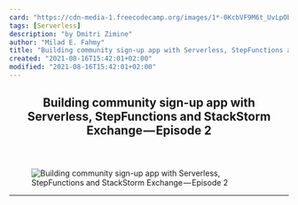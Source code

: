 ```yaml
---
card: "https://cdn-media-1.freecodecamp.org/images/1*-0KcbVF9M6t_UvLpObeNYw.jpeg"
tags: [Serverless]
description: "by Dmitri Zimine"
author: "Milad E. Fahmy"
title: "Building community sign-up app with Serverless, StepFunctions and StackStorm Exchange — Episode  2"
created: "2021-08-16T15:42:01+02:00"
modified: "2021-08-16T15:42:01+02:00"
---
```

<div class="site-wrapper">
<main id="site-main" class="site-main outer">
<div class="inner">
<article class="post-full post tag-serverless tag-aws tag-devops tag-python tag-lambda ">
<header class="post-full-header">
<h1 class="post-full-title">Building community sign-up app with Serverless, StepFunctions and StackStorm Exchange — Episode  2</h1>
</header>
<figure class="post-full-image">
<picture>
<source media="(max-width: 700px)" sizes="1px" srcset="data:image/gif;base64,R0lGODlhAQABAIAAAAAAAP///yH5BAEAAAAALAAAAAABAAEAAAIBRAA7 1w">
<source media="(min-width: 701px)" sizes="(max-width: 800px) 400px,
(max-width: 1170px) 700px,
1400px" srcset="https://cdn-media-1.freecodecamp.org/images/1*-0KcbVF9M6t_UvLpObeNYw.jpeg 300w,
https://cdn-media-1.freecodecamp.org/images/1*-0KcbVF9M6t_UvLpObeNYw.jpeg 600w,
https://cdn-media-1.freecodecamp.org/images/1*-0KcbVF9M6t_UvLpObeNYw.jpeg 1000w,
https://cdn-media-1.freecodecamp.org/images/1*-0KcbVF9M6t_UvLpObeNYw.jpeg 2000w">
<img onerror="this.style.display='none'" src="https://cdn-media-1.freecodecamp.org/images/1*-0KcbVF9M6t_UvLpObeNYw.jpeg" alt="Building community sign-up app with Serverless, StepFunctions and StackStorm Exchange — Episode  2">
</picture>
</figure>
<section class="post-full-content">
<div class="post-content medium-migrated-article">
</div>
<hr>
</section>
</article>
</div>
</main>
</div>
<!-- Google Tag Manager (noscript) -->
<!-- End Google Tag Manager (noscript) -->
